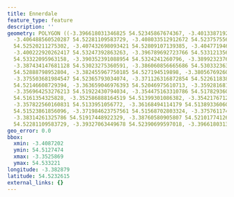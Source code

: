 ```yaml
---
title: Ennerdale
feature_type: feature
description: ''
geometry: POLYGON ((-3.396618031346825 54.52345867674367, -3.401338719212402 54.52335904958024,
  -3.406488560520287 54.52281109583729, -3.408033512912672 54.52375755677492, -3.408720158420348
  54.52520211275302, -3.407432698093421 54.52809107139385, -3.404771946750963 54.53078060775296,
  -3.400222920262417 54.53247392863263, -3.396789692723766 54.53312135628813, -3.391554020727455
  54.53322095963158, -3.390352391088954 54.5324241260796, -3.389923237646645 54.53132845454765,
  -3.387434147681128 54.53023275360591, -3.386060856665686 54.53033236399784, -3.382799290504068
  54.52888798952804, -3.382455967750185 54.527194519898, -3.380567692604008 54.52495305502342,
  -3.375503681984547 54.52365793034074, -3.371126316872854 54.52261183810793, -3.367178105203469
  54.52146608729394, -3.363659046976393 54.52046975610713, -3.359281681864789 54.51937376372584,
  -3.356964253276213 54.51922430794034, -3.354475163310786 54.51782936090029, -3.35318770298377
  54.5161354325828, -3.352586888164519 54.51399301086382, -3.354217671245329 54.51274736518243,
  -3.357822560160831 54.5133951056772, -3.36168494114179 54.51389336060749, -3.366062306253483
  54.51523861856096, -3.371984623757561 54.51568702803324, -3.375761174050004 54.51673329765801,
  -3.38314261325786 54.51917448922329, -3.38760580905807 54.5210177412681, -3.389665745581188
  54.52281109583729, -3.39327063449678 54.52390699597018, -3.396618031346825 54.52345867674367))
geo_error: 0.0
bbox:
  xmin: -3.4087202
  ymin: 54.5127474
  xmax: -3.3525869
  ymax: 54.533221
longitude: -3.382879
latitude: 54.5232615
external_links: {}
---
```

